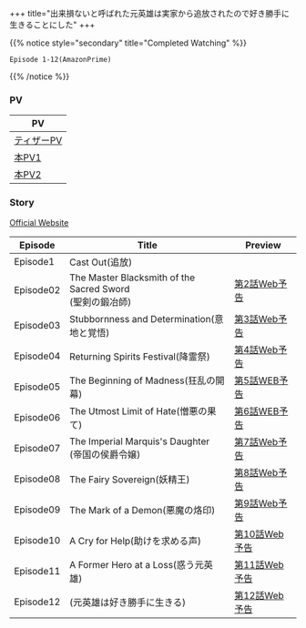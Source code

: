 
+++
title="出来損ないと呼ばれた元英雄は実家から追放されたので好き勝手に生きることにした"
+++

{{% notice style="secondary" title="Completed Watching" %}}
```
Episode 1-12(AmazonPrime)
```
{{% /notice %}}

### PV
| PV                                                         |
| ---------------------------------------------------------- |
| [ティザーPV](https://youtu.be/ytydzEyvsS0?si=wr2UAqGYnLkFb8X_) |
| [本PV1](https://youtu.be/ciG19lWMsBs?si=oru1tNe0VJmzazSf)   |
| [本PV2](https://www.youtube.com/watch?v=KQBzTQaMGrE)        |


### Story
[Official Website](https://www.dekisoko-anime.com/#Story)

| Episode   | Title                                                 | Preview                                   |
| --------- | ----------------------------------------------------- | ----------------------------------------- |
| Episode1  | Cast Out(追放)                                          |                                           |
| Episode02 | The Master Blacksmith of the Sacred Sword<br>(聖剣の鍛冶師) | [第2話Web予告](https://youtu.be/OCY0pOeE7bQ)  |
| Episode03 | Stubbornness and Determination(意地と覚悟)                 | [第3話Web予告](https://youtu.be/NEsOBej_xCc)  |
| Episode04 | Returning Spirits Festival(降霊祭)                       | [第4話Web予告](https://youtu.be/I7qyts5YQ3c)  |
| Episode05 | The Beginning of Madness(狂乱の開幕)                       | [第5話WEB予告](https://youtu.be/9gTxX16fbvs)  |
| Episode06 | The Utmost Limit of Hate(憎悪の果て)                       | [第6話WEB予告](https://youtu.be/qAH1Dxbb8_A)  |
| Episode07 | The Imperial Marquis's Daughter<br>(帝国の侯爵令嬢)          | [第7話Web予告](https://youtu.be/u_xsSVrksF4)  |
| Episode08 | The Fairy Sovereign(妖精王)                              | [第8話Web予告](https://youtu.be/W7KzOmvNYr8)  |
| Episode09 | The Mark of a Demon(悪魔の烙印)                            | [第9話Web予告](https://youtu.be/lABVjdFr7g0)  |
| Episode10 | A Cry for Help(助けを求める声)                               | [第10話Web予告](https://youtu.be/YZJ65nfVrCA) |
| Episode11 | A Former Hero at a Loss(惑う元英雄)                        | [第11話Web予告](https://youtu.be/ifm1-5cwSdc) |
| Episode12 | (元英雄は好き勝手に生きる)                                        | [第12話Web予告](https://youtu.be/bJ3abm1u9Aw) |


